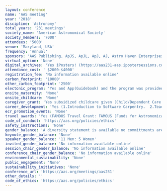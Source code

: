 ```yaml
---
layout: conference 
name: 'AAS meeting'
year: '2018'
discipline: 'Astronomy'
total_years: '231 meetings'
society_name: 'American Astronomical Society'
society_members: '7000'
attendees: '5000'
venue: 'Maryland, USA'
frequency: 'Annual'
sponsors: 'AAS Publishing, ApJS, ApJL, ApJ, AJ, Astro Haven Enterprises, AURA , Ball Aerospace, GMTO Corporation, Large Synoptic Survey Telescope, Northrop Grumman, SBIG Imaging System, Software Bisque Inc.(Contact: R. J. Smith), Teledyne Imaging Sensors, Thirty Meter Telescope – TMT, Universities Space Research Association'
virtual_option: 'None'
digital_archives: 'Yes iPosters! (https://aas231-aas.ipostersessions.com/Default.aspx?s=aas_2018_winter_gallery) and Planery talks only were also recorded (https://aas.org/meetings/aas231/videos)'
attendance_cost: ' $2000-$4000'
registration_fee: 'No information available online'
carbon_footprint: '10000'
other_carbon_footprint: '2500'
electonic_program: 'Yes and App(Guidebook) and the program was provided online on conference website.'
onsite_maternity: 'None'
onsite_childcare: 'None'
caregiver_grant: 'Yes subsidized childcare given (Child/Dependent Care Grants: The financial burden of child and adult dependent care affects the Society’s members. The impact can be so great that it often prevents attendance at meetings, especially for early career scientists or those at small institutions with limited funding. The AAS and its Divisions are committed to helping members with dependents attend meetings; therefore, members may apply for subsidized dependent care services during a meeting, for use either at the meeting location or at home.)'
career_development: 'Yes (1.Introduction to Software Carpentry.  2.Teaching Science Thought and Practice 3. Everyday Anti-Racism: Tools and Ideas to Combat Racism in Astronomy Departments and Organizations.  4.Teaching for Equity. 5.Committee on Sexual Orienation and Gender Minorities (SGMA) Meet&Greet)'
ecr_promotion_events: 'None'
travel_awards: 'Yes (FAMOUS Travel Grant: FAMOUS (Funds for Astronomical Meetings: Outreach to Underrepresented Scientists) travel grants are awarded at a level of up to $1,000 to attend a single AAS meeting, at which the awardee will present her or his research. Priority will be given to members of historically underrepresented groups, such as scientists at small colleges, minorities, non-traditional students, and veterans, among others. The funding will not cover the meeting registration fee, but is intended to offset expenses for travel, meals, and lodging. Recipients of FAMOUS grants may not apply again until three years have passed.)'
code_of_conduct: 'https://aas.org/policies/ethics'
safety_instructions: 'None'
gender_balance: 'A diversity statememt is available no committments are made for conferences though (https://aas.org/press/aas-endorses-vision-statement-inclusive-astronomy)'
keynote_gender_balance: 'None'
speaker_gender_balance: '11 Men: 5 Women'
invited_gender_balance: 'No information available online'
session_chair_gender_balance: 'No information available online'
conference_chair_gender_balance: 'No information available online'
environmental_sustainability: 'None'
public_engagement: 'None'
sustainability_initiatives: 'None'
conference_url: 'https://aas.org/meetings/aas231'
other_details: ''
code_of_ethics: 'https://aas.org/policies/ethics'
---
```

